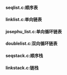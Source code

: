 #### seqlist.c:顺序表

#### linklist.c:单向链表

#### josephu_list.c:单向循环链表

#### doublelist.c:双向循环链表

#### seqstack.c:顺序栈

#### linkstack.c:链栈